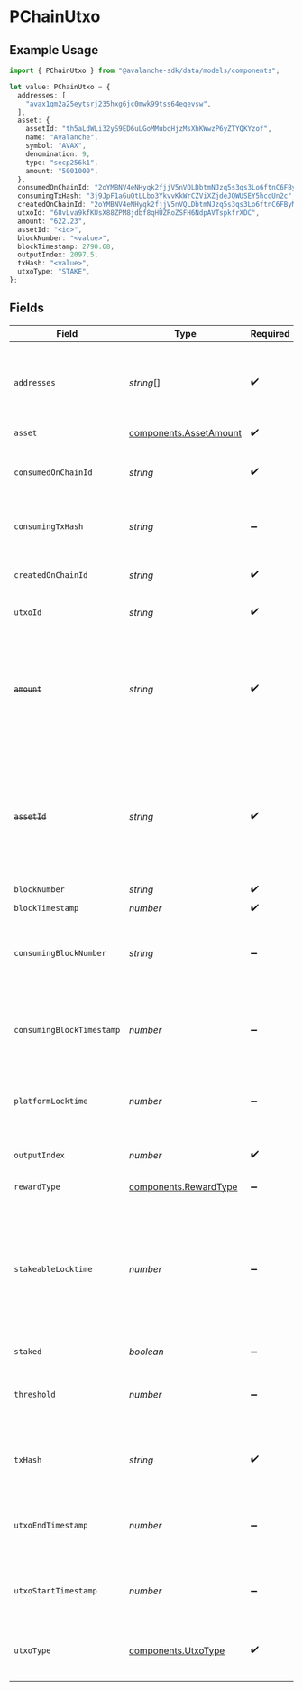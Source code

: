 # PChainUtxo

## Example Usage

```typescript
import { PChainUtxo } from "@avalanche-sdk/data/models/components";

let value: PChainUtxo = {
  addresses: [
    "avax1qm2a25eytsrj235hxg6jc0mwk99tss64eqevsw",
  ],
  asset: {
    assetId: "th5aLdWLi32yS9ED6uLGoMMubqHjzMsXhKWwzP6yZTYQKYzof",
    name: "Avalanche",
    symbol: "AVAX",
    denomination: 9,
    type: "secp256k1",
    amount: "5001000",
  },
  consumedOnChainId: "2oYMBNV4eNHyqk2fjjV5nVQLDbtmNJzq5s3qs3Lo6ftnC6FByM",
  consumingTxHash: "3j9JpF1aGuQtLLbo3YkvvKkWrCZViXZjdeJQWUSEY5hcqUn2c",
  createdOnChainId: "2oYMBNV4eNHyqk2fjjV5nVQLDbtmNJzq5s3qs3Lo6ftnC6FByM",
  utxoId: "68vLva9kfKUsX88ZPM8jdbf8qHUZRoZSFH6NdpAVTspkfrXDC",
  amount: "622.23",
  assetId: "<id>",
  blockNumber: "<value>",
  blockTimestamp: 2790.68,
  outputIndex: 2097.5,
  txHash: "<value>",
  utxoType: "STAKE",
};
```

## Fields

| Field                                                                                                                                         | Type                                                                                                                                          | Required                                                                                                                                      | Description                                                                                                                                   | Example                                                                                                                                       |
| --------------------------------------------------------------------------------------------------------------------------------------------- | --------------------------------------------------------------------------------------------------------------------------------------------- | --------------------------------------------------------------------------------------------------------------------------------------------- | --------------------------------------------------------------------------------------------------------------------------------------------- | --------------------------------------------------------------------------------------------------------------------------------------------- |
| `addresses`                                                                                                                                   | *string*[]                                                                                                                                    | :heavy_check_mark:                                                                                                                            | Addresses that are eligible to sign the consumption of this output.                                                                           | [<br/>"avax1qm2a25eytsrj235hxg6jc0mwk99tss64eqevsw"<br/>]                                                                                     |
| `asset`                                                                                                                                       | [components.AssetAmount](../../models/components/assetamount.md)                                                                              | :heavy_check_mark:                                                                                                                            | N/A                                                                                                                                           |                                                                                                                                               |
| `consumedOnChainId`                                                                                                                           | *string*                                                                                                                                      | :heavy_check_mark:                                                                                                                            | Blockchain ID on which this output is consumed on.                                                                                            | 2oYMBNV4eNHyqk2fjjV5nVQLDbtmNJzq5s3qs3Lo6ftnC6FByM                                                                                            |
| `consumingTxHash`                                                                                                                             | *string*                                                                                                                                      | :heavy_minus_sign:                                                                                                                            | Transaction ID that consumed this output.                                                                                                     | 3j9JpF1aGuQtLLbo3YkvvKkWrCZViXZjdeJQWUSEY5hcqUn2c                                                                                             |
| `createdOnChainId`                                                                                                                            | *string*                                                                                                                                      | :heavy_check_mark:                                                                                                                            | Blockchain ID on which this output is created on.                                                                                             | 2oYMBNV4eNHyqk2fjjV5nVQLDbtmNJzq5s3qs3Lo6ftnC6FByM                                                                                            |
| `utxoId`                                                                                                                                      | *string*                                                                                                                                      | :heavy_check_mark:                                                                                                                            | UTXO ID for this output.                                                                                                                      | 68vLva9kfKUsX88ZPM8jdbf8qHUZRoZSFH6NdpAVTspkfrXDC                                                                                             |
| ~~`amount`~~                                                                                                                                  | *string*                                                                                                                                      | :heavy_check_mark:                                                                                                                            | : warning: ** DEPRECATED **: This will be removed in a future release, please migrate away from it as soon as possible.                       |                                                                                                                                               |
| ~~`assetId`~~                                                                                                                                 | *string*                                                                                                                                      | :heavy_check_mark:                                                                                                                            | : warning: ** DEPRECATED **: This will be removed in a future release, please migrate away from it as soon as possible.                       |                                                                                                                                               |
| `blockNumber`                                                                                                                                 | *string*                                                                                                                                      | :heavy_check_mark:                                                                                                                            | N/A                                                                                                                                           |                                                                                                                                               |
| `blockTimestamp`                                                                                                                              | *number*                                                                                                                                      | :heavy_check_mark:                                                                                                                            | N/A                                                                                                                                           |                                                                                                                                               |
| `consumingBlockNumber`                                                                                                                        | *string*                                                                                                                                      | :heavy_minus_sign:                                                                                                                            | Block height in which the transaction consuming this UTXO was included                                                                        |                                                                                                                                               |
| `consumingBlockTimestamp`                                                                                                                     | *number*                                                                                                                                      | :heavy_minus_sign:                                                                                                                            | Timestamp in seconds at which this UTXO is used in a consuming transaction                                                                    |                                                                                                                                               |
| `platformLocktime`                                                                                                                            | *number*                                                                                                                                      | :heavy_minus_sign:                                                                                                                            | Timestamp in seconds after which this UTXO can be consumed                                                                                    |                                                                                                                                               |
| `outputIndex`                                                                                                                                 | *number*                                                                                                                                      | :heavy_check_mark:                                                                                                                            | The index of the UTXO in the transaction                                                                                                      |                                                                                                                                               |
| `rewardType`                                                                                                                                  | [components.RewardType](../../models/components/rewardtype.md)                                                                                | :heavy_minus_sign:                                                                                                                            | N/A                                                                                                                                           |                                                                                                                                               |
| `stakeableLocktime`                                                                                                                           | *number*                                                                                                                                      | :heavy_minus_sign:                                                                                                                            | Timestamp in seconds before which a UTXO can only be used for staking transactions. After stakeable locktime, a UTXO can be used for anything |                                                                                                                                               |
| `staked`                                                                                                                                      | *boolean*                                                                                                                                     | :heavy_minus_sign:                                                                                                                            | N/A                                                                                                                                           |                                                                                                                                               |
| `threshold`                                                                                                                                   | *number*                                                                                                                                      | :heavy_minus_sign:                                                                                                                            | The minimum number of signatures required to spend this UTXO                                                                                  |                                                                                                                                               |
| `txHash`                                                                                                                                      | *string*                                                                                                                                      | :heavy_check_mark:                                                                                                                            | The hash of the transaction that created this UTXO                                                                                            |                                                                                                                                               |
| `utxoEndTimestamp`                                                                                                                            | *number*                                                                                                                                      | :heavy_minus_sign:                                                                                                                            | Timestamp in seconds after which the staked UTXO will be unlocked.                                                                            |                                                                                                                                               |
| `utxoStartTimestamp`                                                                                                                          | *number*                                                                                                                                      | :heavy_minus_sign:                                                                                                                            | Timestamp in seconds at which the staked UTXO was locked.                                                                                     |                                                                                                                                               |
| `utxoType`                                                                                                                                    | [components.UtxoType](../../models/components/utxotype.md)                                                                                    | :heavy_check_mark:                                                                                                                            | Indicates whether the UTXO is staked or transferable                                                                                          |                                                                                                                                               |
